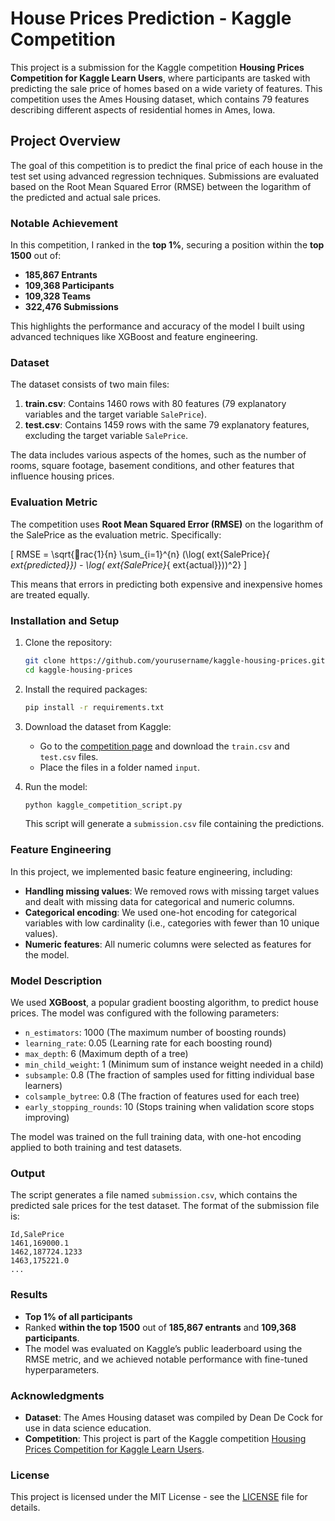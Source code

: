 
# House Prices Prediction - Kaggle Competition

This project is a submission for the Kaggle competition **Housing Prices Competition for Kaggle Learn Users**, where participants are tasked with predicting the sale price of homes based on a wide variety of features. This competition uses the Ames Housing dataset, which contains 79 features describing different aspects of residential homes in Ames, Iowa.

## Project Overview

The goal of this competition is to predict the final price of each house in the test set using advanced regression techniques. Submissions are evaluated based on the Root Mean Squared Error (RMSE) between the logarithm of the predicted and actual sale prices.

### Notable Achievement

In this competition, I ranked in the **top 1%**, securing a position within the **top 1500** out of:

- **185,867 Entrants**
- **109,368 Participants**
- **109,328 Teams**
- **322,476 Submissions**

This highlights the performance and accuracy of the model I built using advanced techniques like XGBoost and feature engineering.

### Dataset

The dataset consists of two main files:

1. **train.csv**: Contains 1460 rows with 80 features (79 explanatory variables and the target variable `SalePrice`).
2. **test.csv**: Contains 1459 rows with the same 79 explanatory features, excluding the target variable `SalePrice`.

The data includes various aspects of the homes, such as the number of rooms, square footage, basement conditions, and other features that influence housing prices.

### Evaluation Metric

The competition uses **Root Mean Squared Error (RMSE)** on the logarithm of the SalePrice as the evaluation metric. Specifically:

\[
RMSE = \sqrt{rac{1}{n} \sum_{i=1}^{n} (\log(	ext{SalePrice}_{	ext{predicted}}) - \log(	ext{SalePrice}_{	ext{actual}}))^2}
\]

This means that errors in predicting both expensive and inexpensive homes are treated equally.

### Installation and Setup

1. Clone the repository:
   ```bash
   git clone https://github.com/yourusername/kaggle-housing-prices.git
   cd kaggle-housing-prices
   ```

2. Install the required packages:
   ```bash
   pip install -r requirements.txt
   ```

3. Download the dataset from Kaggle:
   - Go to the [competition page](https://www.kaggle.com/competitions/home-data-for-ml-course/data) and download the `train.csv` and `test.csv` files.
   - Place the files in a folder named `input`.

4. Run the model:
   ```bash
   python kaggle_competition_script.py
   ```

   This script will generate a `submission.csv` file containing the predictions.

### Feature Engineering

In this project, we implemented basic feature engineering, including:

- **Handling missing values**: We removed rows with missing target values and dealt with missing data for categorical and numeric columns.
- **Categorical encoding**: We used one-hot encoding for categorical variables with low cardinality (i.e., categories with fewer than 10 unique values).
- **Numeric features**: All numeric columns were selected as features for the model.

### Model Description

We used **XGBoost**, a popular gradient boosting algorithm, to predict house prices. The model was configured with the following parameters:

- `n_estimators`: 1000 (The maximum number of boosting rounds)
- `learning_rate`: 0.05 (Learning rate for each boosting round)
- `max_depth`: 6 (Maximum depth of a tree)
- `min_child_weight`: 1 (Minimum sum of instance weight needed in a child)
- `subsample`: 0.8 (The fraction of samples used for fitting individual base learners)
- `colsample_bytree`: 0.8 (The fraction of features used for each tree)
- `early_stopping_rounds`: 10 (Stops training when validation score stops improving)

The model was trained on the full training data, with one-hot encoding applied to both training and test datasets.

### Output

The script generates a file named `submission.csv`, which contains the predicted sale prices for the test dataset. The format of the submission file is:

```
Id,SalePrice
1461,169000.1
1462,187724.1233
1463,175221.0
...
```

### Results

- **Top 1% of all participants**
- Ranked **within the top 1500** out of **185,867 entrants** and **109,368 participants**.
- The model was evaluated on Kaggle’s public leaderboard using the RMSE metric, and we achieved notable performance with fine-tuned hyperparameters.

### Acknowledgments

- **Dataset**: The Ames Housing dataset was compiled by Dean De Cock for use in data science education.
- **Competition**: This project is part of the Kaggle competition [Housing Prices Competition for Kaggle Learn Users](https://www.kaggle.com/competitions/home-data-for-ml-course).

### License

This project is licensed under the MIT License - see the [LICENSE](LICENSE) file for details.